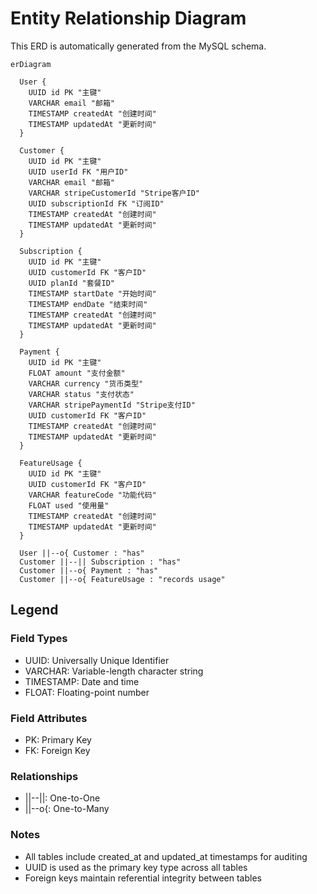 # Entity Relationship Diagram

This ERD is automatically generated from the MySQL schema.

```mermaid
erDiagram

  User {
    UUID id PK "主键"
    VARCHAR email "邮箱"
    TIMESTAMP createdAt "创建时间"
    TIMESTAMP updatedAt "更新时间"
  }

  Customer {
    UUID id PK "主键"
    UUID userId FK "用户ID"
    VARCHAR email "邮箱"
    VARCHAR stripeCustomerId "Stripe客户ID"
    UUID subscriptionId FK "订阅ID"
    TIMESTAMP createdAt "创建时间"
    TIMESTAMP updatedAt "更新时间"
  }

  Subscription {
    UUID id PK "主键"
    UUID customerId FK "客户ID"
    UUID planId "套餐ID"
    TIMESTAMP startDate "开始时间"
    TIMESTAMP endDate "结束时间"
    TIMESTAMP createdAt "创建时间"
    TIMESTAMP updatedAt "更新时间"
  }

  Payment {
    UUID id PK "主键"
    FLOAT amount "支付金额"
    VARCHAR currency "货币类型"
    VARCHAR status "支付状态"
    VARCHAR stripePaymentId "Stripe支付ID"
    UUID customerId FK "客户ID"
    TIMESTAMP createdAt "创建时间"
    TIMESTAMP updatedAt "更新时间"
  }

  FeatureUsage {
    UUID id PK "主键"
    UUID customerId FK "客户ID"
    VARCHAR featureCode "功能代码"
    FLOAT used "使用量"
    TIMESTAMP createdAt "创建时间"
    TIMESTAMP updatedAt "更新时间"
  }

  User ||--o{ Customer : "has"
  Customer ||--|| Subscription : "has"
  Customer ||--o{ Payment : "has"
  Customer ||--o{ FeatureUsage : "records usage"
```

## Legend

### Field Types

- UUID: Universally Unique Identifier
- VARCHAR: Variable-length character string
- TIMESTAMP: Date and time
- FLOAT: Floating-point number

### Field Attributes

- PK: Primary Key
- FK: Foreign Key

### Relationships

- ||--||: One-to-One
- ||--o{: One-to-Many

### Notes

- All tables include created_at and updated_at timestamps for auditing
- UUID is used as the primary key type across all tables
- Foreign keys maintain referential integrity between tables

